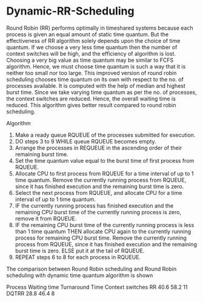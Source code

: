 # Dynamic-RR-Scheduling

Round Robin (RR) performs optimally in timeshared systems because each process is given an equal amount of static time quantum. But the effectiveness of RR algorithm solely depends upon the choice of time quantum. If we choose a very less time quantum then the number of context switches will be high, and the efficiency of algorithm is lost. Choosing a very big value as time quantum may be similar to FCFS algorithm. Hence, we must choose time quantum is such a way that it is neither too small nor too large. This improved version of round robin scheduling chooses time quantum on its own with respect to the no. of processes available. It is computed with the help of median and highest burst time. Since we take varying time quantum as per the no. of processes, the context switches are reduced. Hence, the overall waiting time is reduced. This algorithm gives better result compared to round robin scheduling. 

Algorithm

1. Make a ready queue RQUEUE of the processes submitted for execution.
2. DO steps 3 to 9 WHILE queue RQUEUE becomes empty.
3.  Arrange the processes in REQUEUE in the ascending order of their remaining burst time.
4.  Set the time quantum value equal to the burst time of first process from RQUEUE. 
5. Allocate CPU to first process from RQUEUE for a time interval of up to 1 time quantum. Remove the currently running process from RQUEUE, since it has finished execution and the remaining burst time is zero.
6.  Select the next process from RQUEUE, and allocate CPU for a time interval of up to 1 time quantum.
7. IF the currently running process has finished execution and the remaining CPU burst time of the currently running process is zero, remove it from RQUEUE.
8.  IF the remaining CPU burst time of the currently running process is less than 1 time quantum THEN allocate CPU again to the currently running process for remaining CPU burst time. Remove the currently running process from RQUEUE, since it has finished execution and the remaining burst time is zero. ELSE put it at the tail of RQUEUE.
9.  REPEAT steps 6 to 8 for each process in RQUEUE.


The comparison between Round Robin scheduling and Round Robin scheduling with dynamic time quantum algorithm is shown

Process	  Waiting time	Turnaround Time	Context switches
RR	       40.6	          58.2	            11
DQTRR	     28.8	          46.4	             8
